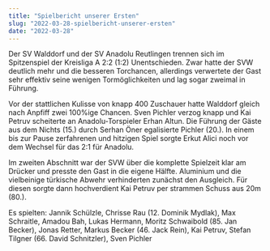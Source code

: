 ```yaml
---
title: "Spielbericht unserer Ersten"
slug: "2022-03-28-spielbericht-unserer-ersten"
date: "2022-03-28"
---
```

Der SV Walddorf und der SV Anadolu Reutlingen trennen sich im Spitzenspiel der Kreisliga A 2:2 (1:2) Unentschieden. Zwar hatte der SVW deutlich mehr und die besseren Torchancen, allerdings verwertete der Gast sehr effektiv seine wenigen Tormöglichkeiten und lag sogar zweimal in Führung.


Vor der stattlichen Kulisse von knapp 400 Zuschauer hatte Walddorf gleich nach Anpfiff zwei 100%ige Chancen. Sven Pichler verzog knapp und Kai Petruv scheiterte an Anadolu-Torspieler Erhan Altun. Die Führung der Gäste aus dem Nichts (15.) durch Serhan Öner egalisierte Pichler (20.). In einem bis zur Pause zerfahrenen und hitzigen Spiel sorgte Erkut Alici noch vor dem Wechsel für das 2:1 für Anadolu.


Im zweiten Abschnitt war der SVW über die komplette Spielzeit klar am Drücker und presste den Gast in die eigene Hälfte. Aluminium und die vielbeinige türkische  Abwehr verhinderten zunächst den Ausgleich. Für diesen sorgte dann hochverdient Kai Petruv per strammen Schuss aus 20m (80.).


Es spielten: Jannik Schülzle, Chrisse Rau (12. Dominik Mydlak), Max Schraitle, Amadou Bah, Lukas Hermann, Moritz Schwaibold (85. Jan Becker), Jonas Retter, Markus Becker (46. Jack Rein), Kai Petruv, Stefan Tilgner (66. David Schnitzler), Sven Pichler
